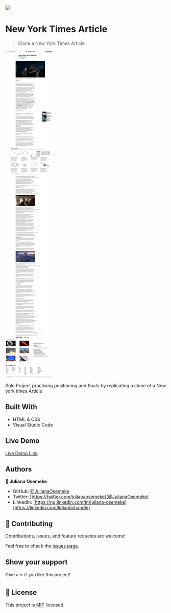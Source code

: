 ![](https://img.shields.io/badge/Microverse-blueviolet)

# New York Times Article

>  Clone a New York Times Article

![screenshot](Images/screencapture-127-0-0-1-5500-index-html-2021-02-20-16_16_47.png)

Solo Project practising positioning and floats by replicating a clone of a New york times Article

## Built With

- HTML & CSS
- Visual Studio Code

## Live Demo

[Live Demo Link](https://julianaosemeke.github.io/NewYorkTimesArticle/)

## Authors

👤 **Juliana Osemeke**

- GitHub: [@JulianaOsemeke](https://github.com/JulianaOsemeke)
- Twitter: [https://twitter.com/julianaosemeke](@JulianaOsemeke)
- LinkedIn: [https://ng.linkedin.com/in/juliana-osemeke](https://linkedin.com/linkedinhandle)

## 🤝 Contributing

Contributions, issues, and feature requests are welcome!

Feel free to check the [issues page](issues/).

## Show your support

Give a ⭐️ if you like this project!

## 📝 License

This project is [MIT](lic.url) licensed.
